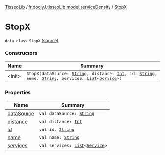 [TisseoLib](../../index.md) / [fr.docjyJ.tisseoLib.model.serviceDensity](../index.md) / [StopX](./index.md)

# StopX

`data class StopX` [(source)](https://github.com/docjyJ/TisseoLib/tree/master/src/main/kotlin/fr/docjyJ/tisseoLib/model/serviceDensity/StopX.kt#L6)

### Constructors

| Name | Summary |
|---|---|
| [&lt;init&gt;](-init-.md) | `StopX(dataSource: `[`String`](https://kotlinlang.org/api/latest/jvm/stdlib/kotlin/-string/index.html)`, distance: `[`Int`](https://kotlinlang.org/api/latest/jvm/stdlib/kotlin/-int/index.html)`, id: `[`String`](https://kotlinlang.org/api/latest/jvm/stdlib/kotlin/-string/index.html)`, name: `[`String`](https://kotlinlang.org/api/latest/jvm/stdlib/kotlin/-string/index.html)`, services: `[`List`](https://kotlinlang.org/api/latest/jvm/stdlib/kotlin.collections/-list/index.html)`<`[`Service`](../-service/index.md)`>)` |

### Properties

| Name | Summary |
|---|---|
| [dataSource](data-source.md) | `val dataSource: `[`String`](https://kotlinlang.org/api/latest/jvm/stdlib/kotlin/-string/index.html) |
| [distance](distance.md) | `val distance: `[`Int`](https://kotlinlang.org/api/latest/jvm/stdlib/kotlin/-int/index.html) |
| [id](id.md) | `val id: `[`String`](https://kotlinlang.org/api/latest/jvm/stdlib/kotlin/-string/index.html) |
| [name](name.md) | `val name: `[`String`](https://kotlinlang.org/api/latest/jvm/stdlib/kotlin/-string/index.html) |
| [services](services.md) | `val services: `[`List`](https://kotlinlang.org/api/latest/jvm/stdlib/kotlin.collections/-list/index.html)`<`[`Service`](../-service/index.md)`>` |
